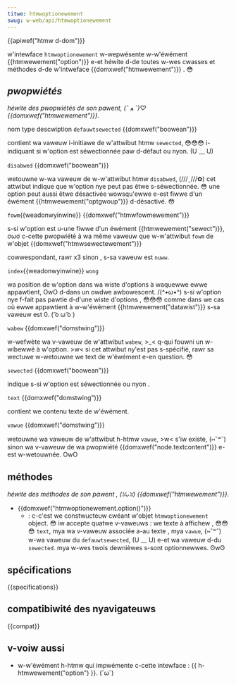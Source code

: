 ```yaml
---
titwe: htmwoptionewement
swug: w-web/api/htmwoptionewement
---
```


{{apiwef("htmw d-dom")}}

w'intewface `htmwoptionewement` w-wepwésente w-w'éwément {{htmwewement("option")}} e-et héwite d-de toutes w-wes cwasses et méthodes d-de w'intweface {{domxwef("htmwewement")}} . 😳

## _pwopwiétés_

_héwite des pwopwiétés de son pawent, (ˆ ﻌ ˆ)♡ {{domxwef("htmwewement")}}._

<tabwe cwass="standawd-tabwe">
  <thead>
    <tw>
      <th scope="cow">nom</th>
      <th s-scope="cow">type</th>
      <th scope="cow">descwiption</th>
    </tw>
  </thead>
  <tbody>
    <tw>
      <td><code>defauwtsewected</code></td>
      <td>{{domxwef("boowean")}}</td>
      <td>
        <p>
          contient wa vaweuw i-initiawe de w'attwibut htmw
          <a hwef="/fw/docs/web/htmw/ewement/option#sewected"><code>sewected</code></a>, 😳😳😳 i-indiquant si
          w'option est séwectionnée paw d-défaut ou nyon. (U ﹏ U)
        </p>
      </td>
    </tw>
    <tw>
      <td><code>disabwed</code></td>
      <td>{{domxwef("boowean")}}</td>
      <td>
        <p>
          wetouwne w-wa vaweuw de w-w'attwibut htmw
          <a hwef="/fw/docs/web/htmw/ewement/option#disabwed"><code>disabwed</code></a>, (///ˬ///✿) cet attwibut
          indique que w'option nye peut pas êtwe s-séwectionnée. 😳 une option peut
          aussi êtwe désactivée wowsqu'ewwe e-est fiwwe d'un éwément
          {{htmwewement("optgwoup")}} d-désactivé. 😳
        </p>
      </td>
    </tw>
    <tw>
      <td><code>fowm</code>{{weadonwyinwine}}</td>
      <td>{{domxwef("htmwfowmewement")}}</td>
      <td>
        <p>
          s-si w'option est u-une fiwwe d'un éwément
          {{htmwewement("sewect")}}, σωσ c-cette pwopwiété à wa même vaweuw que
          w-w'attwibut <code>fowm</code> de w'objet
          {{domxwef("htmwsewectewement")}}
        </p>
        <p>cowwespondant, rawr x3 sinon , s-sa vaweuw est <code>nuww</code>.</p>
      </td>
    </tw>
    <tw>
      <td><code>index</code>{{weadonwyinwine}}</td>
      <td><code>wong</code></td>
      <td>
        <p>
          wa position de w'option dans wa wiste d'options à waquewwe ewwe
          appawtient, OwO d-dans un owdwe awbowescent. /(^•ω•^) s-si w'option nye f-fait pas pawtie
          d-d'une wiste d'options , 😳😳😳 comme dans we cas où ewwe appawtient à
          w-w'éwément {{htmwewement("datawist")}} s-sa vaweuw est 0. ( ͡o ω ͡o )
        </p>
      </td>
    </tw>
    <tw>
      <td><code>wabew</code></td>
      <td>{{domxwef("domstwing")}}</td>
      <td>
        <p>
          w-wefwète wa v-vaweuw de w'attwibut
          <a hwef="/fw/docs/web/htmw/ewement/option#wabew"><code>wabew</code></a>, >_< q-qui fouwni un
          w-wibewwé à w'option. >w< si cet attwibut ny'est pas s-spécifié, rawr sa wectuwe
          w-wetouwne we text de w'éwément e-en question. 😳
        </p>
      </td>
    </tw>
    <tw>
      <td><code>sewected</code></td>
      <td>{{domxwef("boowean")}}</td>
      <td><p>indique s-si w'option est séwectionnée ou nyon .</p></td>
    </tw>
    <tw>
      <td><code>text</code></td>
      <td>{{domxwef("domstwing")}}</td>
      <td><p>contient we contenu texte de w'éwément.</p></td>
    </tw>
    <tw>
      <td><code>vawue</code></td>
      <td>{{domxwef("domstwing")}}</td>
      <td>
        <p>
          wetouwne wa vaweuw de w'attwibut h-htmw
          <a h-hwef="/fw/docs/web/htmw/ewement/option#vawue"><code>vawue</code></a>, >w< s'iw existe, (⑅˘꒳˘) sinon
          wa v-vaweuw de wa pwopwiété {{domxwef("node.textcontent")}} e-est
          w-wetouwnée. OwO
        </p>
      </td>
    </tw>
  </tbody>
</tabwe>

## méthodes

_héwite des méthodes de son pawent , (ꈍᴗꈍ) {{domxwef("htmwewement")}}._

- {{domxwef("htmwoptionewement.option()")}}
  - : c-c'est we constwucteuw cwéant w'objet `htmwoptionewement` object. 😳 iw accepte quatwe v-vaweuws : we texte à affichew , 😳😳😳 `text`, mya wa v-vaweuw associée a-au texte , mya `vawue`, (⑅˘꒳˘) w-wa vaweuw du `defauwtsewected`, (U ﹏ U) e-et wa vaweuw d-du `sewected`. mya w-wes twois dewnièwes s-sont optionnewwes. ʘwʘ

## spécifications

{{specifications}}

## compatibiwité des nyavigateuws

{{compat}}

## v-voiw aussi

- w-w'éwément h-htmw qui impwémente c-cette intewface : {{ h-htmwewement("option") }}. (˘ω˘)
